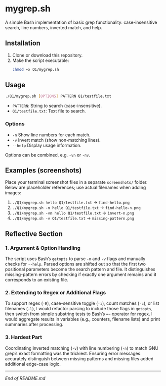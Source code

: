 # mygrep.sh

A simple Bash implementation of basic grep functionality: case-insensitive search, line numbers, inverted match, and help.

## Installation

1. Clone or download this repository.
2. Make the script executable:
   ```bash
   chmod +x Q1/mygrep.sh
   ```

## Usage

```bash
./Q1/mygrep.sh [OPTIONS] PATTERN Q1/testfile.txt
```

- `PATTERN`: String to search (case-insensitive).
- `Q1/testfile.txt`: Text file to search.

### Options

- `-n`  Show line numbers for each match.
- `-v`  Invert match (show non-matching lines).
- `--help`  Display usage information.

Options can be combined, e.g. `-vn` or `-nv`.

## Examples (screenshots)

Place your terminal screenshot files in a separate `screenshots/` folder. Below are placeholder references; use actual filenames when adding images:

1. `./Q1/mygrep.sh hello Q1/testfile.txt`  → `find-hello.png`
2. `./Q1/mygrep.sh -n hello Q1/testfile.txt`  → `find-hello-n.png`
3. `./Q1/mygrep.sh -vn hello Q1/testfile.txt`  → `invert-n.png`
4. `./Q1/mygrep.sh -v Q1/testfile.txt`  → `missing-pattern.png`

## Reflective Section

### 1. Argument & Option Handling

The script uses Bash’s `getopts` to parse `-n` and `-v` flags and manually checks for `--help`. Parsed options are shifted out so that the first two positional parameters become the search pattern and file. It distinguishes missing-pattern errors by checking if exactly one argument remains and it corresponds to an existing file.

### 2. Extending to Regex or Additional Flags

To support regex (`-E`), case-sensitive toggle (`-i`), count matches (`-c`), or list filenames (`-l`), I would refactor parsing to include those flags in `getopts`, then switch from simple substring tests to Bash’s `=~` operator for regex. I would aggregate results in variables (e.g., counters, filename lists) and print summaries after processing.

### 3. Hardest Part

Coordinating inverted matching (`-v`) with line numbering (`-n`) to match GNU grep’s exact formatting was the trickiest. Ensuring error messages accurately distinguish between missing patterns and missing files added additional edge-case logic.

---

*End of README.md*

